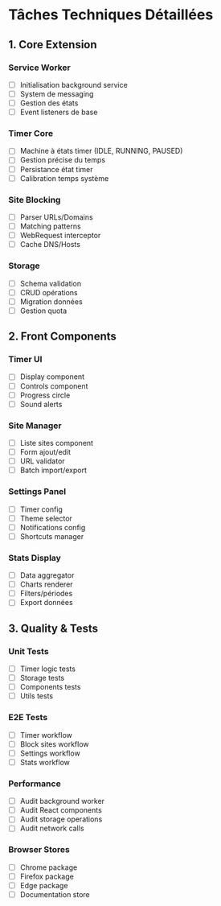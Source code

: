 # Tâches Techniques Détaillées

## 1. Core Extension

### Service Worker
- [ ] Initialisation background service
- [ ] System de messaging
- [ ] Gestion des états
- [ ] Event listeners de base

### Timer Core
- [ ] Machine à états timer (IDLE, RUNNING, PAUSED)
- [ ] Gestion précise du temps
- [ ] Persistance état timer
- [ ] Calibration temps système

### Site Blocking
- [ ] Parser URLs/Domains
- [ ] Matching patterns
- [ ] WebRequest interceptor
- [ ] Cache DNS/Hosts

### Storage
- [ ] Schema validation
- [ ] CRUD opérations
- [ ] Migration données
- [ ] Gestion quota

## 2. Front Components

### Timer UI
- [ ] Display component
- [ ] Controls component
- [ ] Progress circle
- [ ] Sound alerts

### Site Manager
- [ ] Liste sites component
- [ ] Form ajout/edit
- [ ] URL validator
- [ ] Batch import/export

### Settings Panel
- [ ] Timer config
- [ ] Theme selector
- [ ] Notifications config
- [ ] Shortcuts manager

### Stats Display
- [ ] Data aggregator
- [ ] Charts renderer
- [ ] Filters/périodes
- [ ] Export données

## 3. Quality & Tests

### Unit Tests
- [ ] Timer logic tests
- [ ] Storage tests
- [ ] Components tests
- [ ] Utils tests

### E2E Tests
- [ ] Timer workflow
- [ ] Block sites workflow
- [ ] Settings workflow
- [ ] Stats workflow

### Performance
- [ ] Audit background worker
- [ ] Audit React components
- [ ] Audit storage operations
- [ ] Audit network calls

### Browser Stores
- [ ] Chrome package
- [ ] Firefox package
- [ ] Edge package
- [ ] Documentation store